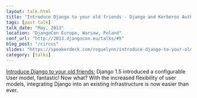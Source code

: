 ```yaml
---
layout: talk.html
title: "Introduce Django to your old friends - Django and Kerberos Authentication"
tags: [past talk]
talk_date: "May, 2013"
location: "DjangoCon Europe, Warsaw, Poland"
conf_url: "http://2013.djangocon.eu/talks/#5"
blog_post: "/circus"
slides: "https://speakerdeck.com/roguelynn/introduce-django-to-your-old-friends"
category: [talks]
---
```



<a href="http://2013.djangocon.eu/talks/#5">Introduce Django to your old friends:</a> Django 1.5 introduced a configurable User model, fantastic! Now what? With the increased flexibility of user models, integrating Django into an existing infrastructure is now easier than ever.